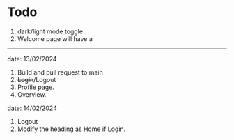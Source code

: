 # Todo

1. dark/light mode toggle
2. Welcome page will have a 

<hr />

date: 13/02/2024

1. Build and pull request to main
2. ~~Login~~/Logout
3. Profile page. 
4. Overview.


date: 14/02/2024
1. Logout
2. Modify the heading as Home if Login.